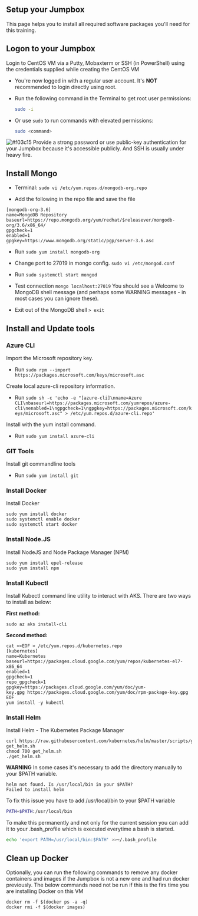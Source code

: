 ## Setup your Jumpbox

This page helps you to install all required software packages you'll need for this training.

## Logon to your Jumpbox
Login to CentOS VM via a Putty, Mobaxterm or SSH (in PowerShell) using the credentials supplied while creating the CentOS VM

* You're now logged in with a regular user account. It's **NOT** recommended to login directly using root. 

* Run the following command in the Terminal to get root user permissions:

  ```bash
  sudo -i
  ```

* Or use `sudo` to run commands with elevated permissions:

  ```bash
  sudo <command>
  ```

![#f03c15](https://placehold.it/15/f03c15/000000?text=+) Provide a strong password or use public-key authentication for your Jumpbox because it's accessible publicly. And SSH is usually under heavy fire. 

## Install Mongo

* Terminal: `sudo vi /etc/yum.repos.d/mongodb-org.repo`

* Add the following in the repo file and save the file

```
[mongodb-org-3.6]
name=MongoDB Repository
baseurl=https://repo.mongodb.org/yum/redhat/$releasever/mongodb-org/3.6/x86_64/
gpgcheck=1
enabled=1
gpgkey=https://www.mongodb.org/static/pgp/server-3.6.asc
```

* Run `sudo yum install mongodb-org` 

* Change port to 27019 in mongo config. `sudo vi /etc/mongod.conf`

* Run `sudo systemctl start mongod`

* Test connection `mongo localhost:27019` You should see a Welcome to MongoDB shell message (and perhaps some WARNING messages - in most cases you can ignore these). 

* Exit out of the MongoDB shell `> exit`


## Install and Update tools
### Azure CLI
Import the Microsoft repository key.
* Run `sudo rpm --import https://packages.microsoft.com/keys/microsoft.asc`

Create local azure-cli repository information.
* Run `sudo sh -c 'echo -e "[azure-cli]\nname=Azure CLI\nbaseurl=https://packages.microsoft.com/yumrepos/azure-cli\nenabled=1\ngpgcheck=1\ngpgkey=https://packages.microsoft.com/keys/microsoft.asc" > /etc/yum.repos.d/azure-cli.repo'`

Install with the yum install command.
* Run `sudo yum install azure-cli` 

### GIT Tools
Install git commandline tools
* Run `sudo yum install git` 

### Install Docker
Install Docker
```
sudo yum install docker
sudo systemctl enable docker
sudo systemctl start docker
```

### Install Node.JS

Install NodeJS and Node Package Manager (NPM)
```
sudo yum install epel-release
sudo yum install npm
```

### Install Kubectl

Install Kubectl command line utility to interact with AKS. There are two ways to install as below:

**First method:**
```
sudo az aks install-cli
```

**Second method:**
```
cat <<EOF > /etc/yum.repos.d/kubernetes.repo
[kubernetes]
name=Kubernetes
baseurl=https://packages.cloud.google.com/yum/repos/kubernetes-el7-x86_64
enabled=1
gpgcheck=1
repo_gpgcheck=1
gpgkey=https://packages.cloud.google.com/yum/doc/yum-key.gpg https://packages.cloud.google.com/yum/doc/rpm-package-key.gpg
EOF
yum install -y kubectl 
```

### Install Helm

Install Helm - The Kubernetes Package Manager
```
curl https://raw.githubusercontent.com/kubernetes/helm/master/scripts/get > get_helm.sh 
chmod 700 get_helm.sh
./get_helm.sh 
```

**WARNING** In some cases it's necessary to add the directory manually to your $PATH variable.

```output
helm not found. Is /usr/local/bin in your $PATH?
Failed to install helm
```

To fix this issue you have to add /usr/local/bin to your $PATH variable

```bash
PATH=$PATH:/usr/local/bin
```

To make this permanently and not only for the current session you can add it to your .bash_profile which is executed everytime a bash is started.

```bash
echo 'export PATH=/usr/local/bin:$PATH' >>~/.bash_profile
```

## Clean up Docker

Optionally, you can run the following commands to remove any docker containers and images if the Jumpbox is not a new one and had run docker previously. The below commands need not be run if this is the firs time you are installing Docker on this VM
```
docker rm -f $(docker ps -a -q)
docker rmi -f $(docker images)
```

